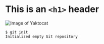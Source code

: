 # This is an `<h1>` header

![Image of Yaktocat](https://octodex.github.com/images/yaktocat.png)

```
$ git init
Initialized empty Git repository
```

